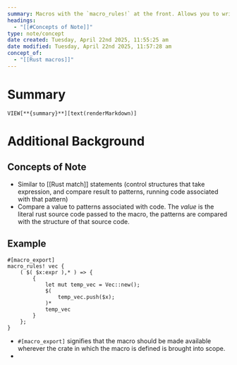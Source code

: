 ```yaml
---
summary: Macros with the `macro_rules!` at the front. Allows you to write control structures that take expressions, compare result to patterns, and running code associated with that pattern.
headings:
  - "[[#Concepts of Note]]"
type: note/concept
date created: Tuesday, April 22nd 2025, 11:55:25 am
date modified: Tuesday, April 22nd 2025, 11:57:28 am
concept_of:
  - "[[Rust macros]]"
---
```

# Summary
`VIEW[**{summary}**][text(renderMarkdown)]`

# Additional Background
## Concepts of Note
- Similar to [[Rust match]] statements (control structures that take expression, and compare result to patterns, running code associated with that pattern)
- Compare a value to patterns associated with code. The *value* is the literal rust source code passed to the macro, the patterns are compared with the structure of that source code.

## Example
```
#[macro_export]
macro_rules! vec {
    ( $( $x:expr ),* ) => {
        {
            let mut temp_vec = Vec::new();
            $(
                temp_vec.push($x);
            )*
            temp_vec
        }
    };
}
```
- `#[macro_export]` signifies that the macro should be made available wherever the crate in which the macro is defined is brought into scope.
- 